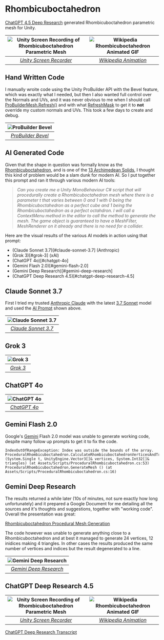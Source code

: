 # Rhombicuboctahedron

[ChatGPT 4.5 Deep Research](https://openai.com/index/introducing-deep-research/) generated Rhombicuboctahedron parametric mesh for Unity.

| ![Unity Screen Recording of Rhombicuboctahedron Parametric Mesh](/docs/Rhombicuboctahedron.gif) |  ![Wikipedia Rhombicuboctahedron Animated GIF](/docs/P2-A5-P3.gif) |
|:--:|:--:|
| _[Unity Screen Recorder](https://docs.unity3d.com/Packages/com.unity.recorder@5.1/manual/index.html)_ | _[Wikipedia Animation](https://en.wikipedia.org/wiki/Rhombicuboctahedron)_ |

## Hand Written Code

I manually wroite code using the Unity ProBuilder API with the Bevel feature, which was exactly what I needed, but then I also wanted full control over the Normals and UVs, and it was never obvious to me when I should call [ProBuilderMesh.Refresh()](https://docs.unity3d.com/Packages/com.unity.probuilder@6.0/api/UnityEngine.ProBuilder.ProBuilderMesh.html#UnityEngine.ProBuilder.ProBuilderMesh.Refresh(UnityEngine.ProBuilder.RefreshMask)) and with what [RefreshMask](https://docs.unity3d.com/Packages/com.unity.probuilder@6.0/api/UnityEngine.ProBuilder.RefreshMask.html) to get it to **not** override my custom normals and UVs. This took a few days to create and debug.

| ![ProBuilder Bevel](/docs/ProBuilder%20Bevel.png) |
|:--:|
| _[ProBuilder Bevel](https://docs.unity3d.com/Packages/com.unity.probuilder@6.0/manual/Edge_Bevel.html)_ |

## AI Generated Code

Given that the shape in question was formally know as the [Rhombicuboctahedron](https://en.wikipedia.org/wiki/Rhombicuboctahedron), and is one of the [13 Archimedean Solids](https://en.wikipedia.org/wiki/Archimedean_solid), I thought this kind of problem would be a slam dunk for modern AI. So I put together this prompt and ran it through various modern AI tools:

> _Can you create me a Unity MonoBehaviour C# script that will procedurally create a Rhombicuboctahedron mesh where there is a parameter t that varies between 0 and 1 with 0 being the Rhombicuboctahedron as a perfect cube and 1 being the Rhombicuboctahedron as a perfect octahdron. I will call a ContextMenu method in the editor to call the method to generate the mesh. The game object is guaranteed to have a MeshFilter, MeshRenderer on it already and there is no need for a collider._

Here are the visual results of the various AI models in action using that prompt:
- (Claude Sonnet 3.7)[#claude-sonnet-3.7] (Anthropic)
- (Grok 3)[#grok-3] (xAI)
- (ChatGPT 4o)[#chatgpt-4o]
- (Gemini Flash 2.0)[#gemini-flash-2.0]
- (Gemini Deep Research)[#gemini-deep-research]
- (ChatGPT Deep Research 4.5)[#chatgpt-deep-research-4.5]

## Claude Sonnet 3.7

First I tried my trusted [Anthropic Claude](https://www.anthropic.com/claude) with the latest [3.7 Sonnet](https://www.anthropic.com/claude/sonnet) model and used the [AI Prompt](#ai-prompt) shown above.

| ![Claude Sonnet 3.7](/docs/Claude.png) |
|:--:|
| _[Claude Sonnet 3.7](https://www.anthropic.com/claude/sonnet)_ |

##  Grok 3

| ![Grok 3](/docs/Grok.png) |
|:--:|
| _[Grok 3](https://grok.com/)_ |

## ChatGPT 4o

| ![ChatGPT 4o](/docs/ChatGPT.png) |
|:--:|
| _[ChatGPT 4o](https://chatgpt.com/)_ |

## Gemini Flash 2.0

Google's [Gemini](https://gemini.google/) Flash 2.0 model was unable to generate working code, despite many follow up prompts to get it to fix the code.

```
IndexOutOfRangeException: Index was outside the bounds of the array.
ProceduralRhombicuboctahedron.CalculateRhombicuboctahedronVerticesAndTriangles (System.Single t, UnityEngine.Vector3[]& vertices, System.Int32[]& triangles) (at Assets/Scripts/ProceduralRhombicuboctahedron.cs:53)
ProceduralRhombicuboctahedron.GenerateMesh () (at Assets/Scripts/ProceduralRhombicuboctahedron.cs:16)
```

## Gemini Deep Research 

The results returned a while later (10s of minutes, not sure exactly how long unfortunately) and it prepared a Google Document for me detailing all the sources and it's thoughts and suggestions, together with "working code". Overall the presentation was great:

[Rhombicuboctahedron Procedural Mesh Generation](https://docs.google.com/document/d/10nyRoulTEgFuvTiwIbM9txLCUbPuh6JCgWq644082Cw/edit?usp=sharing)

The code however was unable to generate anything close to a Rhombicuboctahedron and at best it managed to generate 24 vertices, 12 inidices making 4 triangles. In other cases the results produced the same number of vertices and indices but the result degenerated to a line.

| ![Gemini Deep Research](/docs/Gemini-DeepResearch.png) |
|:--:|
| _[Gemini Deep Research](https://gemini.google/)_ |


## ChatGPT Deep Research 4.5

| ![Unity Screen Recording of Rhombicuboctahedron Parametric Mesh](/docs/Rhombicuboctahedron.gif) |  ![Wikipedia Rhombicuboctahedron Animated GIF](/docs/P2-A5-P3.gif) |
|:--:|:--:|
| _[Unity Screen Recorder](https://docs.unity3d.com/Packages/com.unity.recorder@5.1/manual/index.html)_ | _[Wikipedia Animation](https://en.wikipedia.org/wiki/Rhombicuboctahedron)_ |

[ChatGPT Deep Research Transcript](https://chatgpt.com/share/67e6f9a5-daa0-8007-9022-af811ec9d063)

